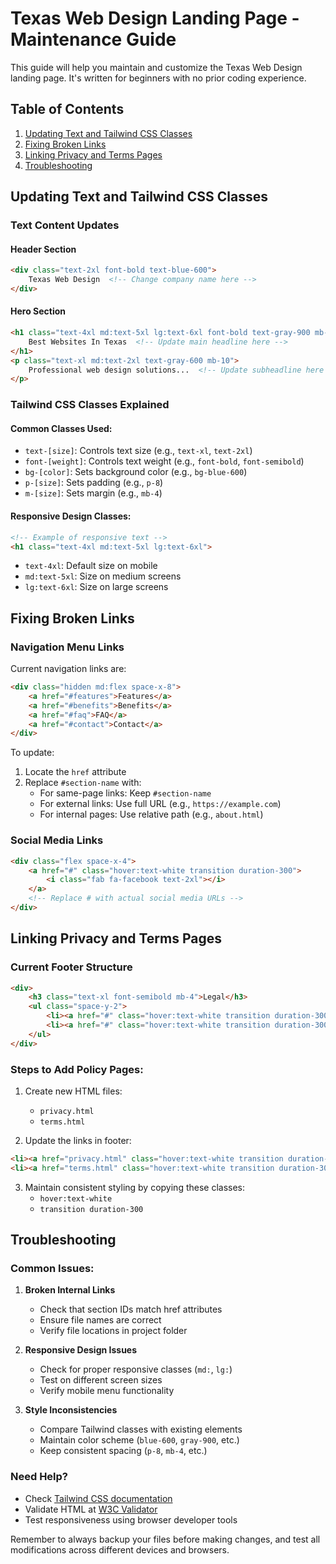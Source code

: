 # Texas Web Design Landing Page - Maintenance Guide

This guide will help you maintain and customize the Texas Web Design landing page. It's written for beginners with no prior coding experience.

## Table of Contents
1. [Updating Text and Tailwind CSS Classes](#updating-text-and-tailwind-css-classes)
2. [Fixing Broken Links](#fixing-broken-links)
3. [Linking Privacy and Terms Pages](#linking-privacy-and-terms-pages)
4. [Troubleshooting](#troubleshooting)

## Updating Text and Tailwind CSS Classes

### Text Content Updates

#### Header Section
```html
<div class="text-2xl font-bold text-blue-600">
    Texas Web Design  <!-- Change company name here -->
</div>
```

#### Hero Section
```html
<h1 class="text-4xl md:text-5xl lg:text-6xl font-bold text-gray-900 mb-6 leading-tight">
    Best Websites In Texas  <!-- Update main headline here -->
</h1>
<p class="text-xl md:text-2xl text-gray-600 mb-10">
    Professional web design solutions...  <!-- Update subheadline here -->
</p>
```

### Tailwind CSS Classes Explained

#### Common Classes Used:
- `text-[size]`: Controls text size (e.g., `text-xl`, `text-2xl`)
- `font-[weight]`: Controls text weight (e.g., `font-bold`, `font-semibold`)
- `bg-[color]`: Sets background color (e.g., `bg-blue-600`)
- `p-[size]`: Sets padding (e.g., `p-8`)
- `m-[size]`: Sets margin (e.g., `mb-4`)

#### Responsive Design Classes:
```html
<!-- Example of responsive text -->
<h1 class="text-4xl md:text-5xl lg:text-6xl">
```
- `text-4xl`: Default size on mobile
- `md:text-5xl`: Size on medium screens
- `lg:text-6xl`: Size on large screens

## Fixing Broken Links

### Navigation Menu Links
Current navigation links are:
```html
<div class="hidden md:flex space-x-8">
    <a href="#features">Features</a>
    <a href="#benefits">Benefits</a>
    <a href="#faq">FAQ</a>
    <a href="#contact">Contact</a>
</div>
```

To update:
1. Locate the `href` attribute
2. Replace `#section-name` with:
   - For same-page links: Keep `#section-name`
   - For external links: Use full URL (e.g., `https://example.com`)
   - For internal pages: Use relative path (e.g., `about.html`)

### Social Media Links
```html
<div class="flex space-x-4">
    <a href="#" class="hover:text-white transition duration-300">
        <i class="fab fa-facebook text-2xl"></i>
    </a>
    <!-- Replace # with actual social media URLs -->
</div>
```

## Linking Privacy and Terms Pages

### Current Footer Structure
```html
<div>
    <h3 class="text-xl font-semibold mb-4">Legal</h3>
    <ul class="space-y-2">
        <li><a href="#" class="hover:text-white transition duration-300">Privacy Policy</a></li>
        <li><a href="#" class="hover:text-white transition duration-300">Terms of Service</a></li>
    </ul>
</div>
```

### Steps to Add Policy Pages:
1. Create new HTML files:
   - `privacy.html`
   - `terms.html`

2. Update the links in footer:
```html
<li><a href="privacy.html" class="hover:text-white transition duration-300">Privacy Policy</a></li>
<li><a href="terms.html" class="hover:text-white transition duration-300">Terms of Service</a></li>
```

3. Maintain consistent styling by copying these classes:
   - `hover:text-white`
   - `transition duration-300`

## Troubleshooting

### Common Issues:

1. **Broken Internal Links**
   - Check that section IDs match href attributes
   - Ensure file names are correct
   - Verify file locations in project folder

2. **Responsive Design Issues**
   - Check for proper responsive classes (`md:`, `lg:`)
   - Test on different screen sizes
   - Verify mobile menu functionality

3. **Style Inconsistencies**
   - Compare Tailwind classes with existing elements
   - Maintain color scheme (`blue-600`, `gray-900`, etc.)
   - Keep consistent spacing (`p-8`, `mb-4`, etc.)

### Need Help?
- Check [Tailwind CSS documentation](https://tailwindcss.com/docs)
- Validate HTML at [W3C Validator](https://validator.w3.org/)
- Test responsiveness using browser developer tools

Remember to always backup your files before making changes, and test all modifications across different devices and browsers.